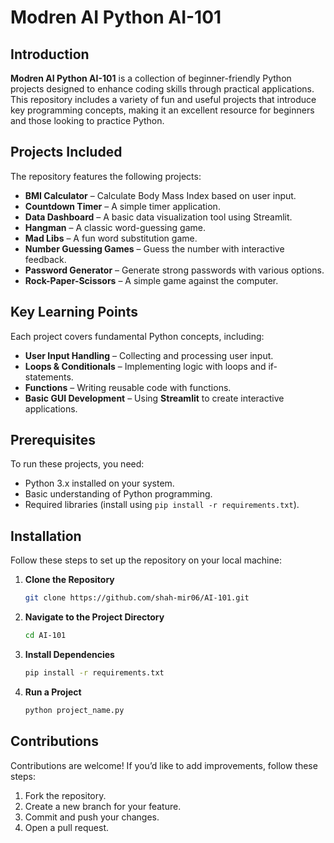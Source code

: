 # Modren AI Python AI-101

## Introduction

**Modren AI Python AI-101** is a collection of beginner-friendly Python projects designed to enhance coding skills through practical applications. This repository includes a variety of fun and useful projects that introduce key programming concepts, making it an excellent resource for beginners and those looking to practice Python.

## Projects Included

The repository features the following projects:

- **BMI Calculator** – Calculate Body Mass Index based on user input.
- **Countdown Timer** – A simple timer application.
- **Data Dashboard** – A basic data visualization tool using Streamlit.
- **Hangman** – A classic word-guessing game.
- **Mad Libs** – A fun word substitution game.
- **Number Guessing Games** – Guess the number with interactive feedback.
- **Password Generator** – Generate strong passwords with various options.
- **Rock-Paper-Scissors** – A simple game against the computer.

## Key Learning Points

Each project covers fundamental Python concepts, including:

- **User Input Handling** – Collecting and processing user input.
- **Loops & Conditionals** – Implementing logic with loops and if-statements.
- **Functions** – Writing reusable code with functions.
- **Basic GUI Development** – Using **Streamlit** to create interactive applications.

## Prerequisites

To run these projects, you need:

- Python 3.x installed on your system.
- Basic understanding of Python programming.
- Required libraries (install using `pip install -r requirements.txt`).

## Installation

Follow these steps to set up the repository on your local machine:

1. **Clone the Repository**
   ```sh
   git clone https://github.com/shah-mir06/AI-101.git
   ```
2. **Navigate to the Project Directory**
   ```sh
   cd AI-101
   ```
3. **Install Dependencies**
   ```sh
   pip install -r requirements.txt
   ```
4. **Run a Project**
   ```sh
   python project_name.py
   ```

## Contributions

Contributions are welcome! If you’d like to add improvements, follow these steps:

1. Fork the repository.
2. Create a new branch for your feature.
3. Commit and push your changes.
4. Open a pull request.

```sh
```

